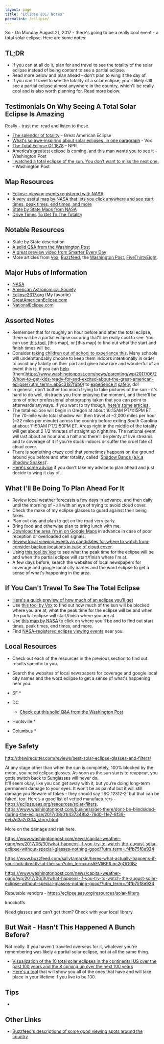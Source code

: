 ```yaml
---
layout: page
title: "Eclipse 2017 Notes"
permalink: /eclipse/
---
```


So - On Monday August 21, 2017 - there's going to be a really cool event - a total solar eclipse.  Here are some notes:  


## TL;DR 
* If you can at all do it, plan for and travel to see the totality of the solar eclipse instead of being content to see a partial eclipse.  
* Read more below and plan ahead - don't plan to wing it the day of.  
* If you can't travel to see the totality of a solar eclipse, you'll likely still see a partial eclipse almost anywhere in the country, which'll be really cool and is also worth planning for.  Read more below.  


## Testimonials On Why Seeing A Total Solar Eclipse Is Amazing 

Really - trust me: read and listen to these.  

* [The splendor of totality](https://www.greatamericaneclipse.com/splendor/) - Great American Eclipse
* [What's so awe-inspiring about solar eclipses, in one paragraph](https://www.vox.com/science-and-health/2017/7/17/15965422/solar-eclipse-2017-august-totality-awesome) - Vox
* [The Total Eclipse Of 1878](http://www.npr.org/2017/07/15/537381259/the-total-eclipse-of-1878) - NPR
* [America’s greatest eclipse is coming, and this man wants you to see it](https://www.washingtonpost.com/national/health-science/a-lifelong-eclipse-chasers-promise-to-america-you-will-never-be-the-same/2017/07/17/65c29212-68af-11e7-8eb5-cbccc2e7bfbf_story.html) - Washington Post 
* [I watched a total eclipse of the sun. You don’t want to miss the next one.](https://www.washingtonpost.com/news/posteverything/wp/2017/06/21/i-watched-a-total-eclipse-of-the-sun-you-dont-want-to-miss-the-next-one/) - Washington Post 


## Map Resources 

* [Eclipse-viewing events registered with NASA](https://eclipse2017.nasa.gov/sites/default/files/2017_solar_eclipse_general_events.html)
* [A very useful map by NASA that lets you click anywhere and see start times, peak times, end times, and more](https://eclipse2017.nasa.gov/sites/default/files/interactive_map/index.html)
* [State by State Maps from NASA](https://www.vox.com/science-and-health/2017/6/15/15804336/2017-solar-eclipse-map-united-states-nasa)
* [Drive Times](https://espnfivethirtyeight.files.wordpress.com/2017/07/kelly-eclipse-towns-0619-1.png?quality=90&strip=info&w=1024&ssl=1) [To Get To The Totality](https://static1.squarespace.com/static/53c358b6e4b01b8adb4d5870/t/59209132d1758e2fd5c1c9ab/1495306568866/?format=1000w)

## Notable Resources
* State by State description 
* [A solid Q&A from the Washington Post](https://live.washingtonpost.com/qa-eclipse-coverage-live-20170801.html)
* [A great preview video from Smarter Every Day](https://www.youtube.com/watch?v=qc7MfcKF1-s)
* More articles from [Vox](https://www.vox.com/2017/7/26/15993716/solar-eclipse-2017), [Buzzfeed](https://www.buzzfeed.com/eclipse), the [Washington Post](https://www.washingtonpost.com/newssearch/?query=eclipse&spellcheck=false), [FiveThirtyEight](https://fivethirtyeight.com/?s=eclipse). 

## Major Hubs of Information
* [NASA](https://eclipse2017.nasa.gov/)
* [American Astronomical Society](https://eclipse.aas.org/)
* [Eclipse2017.org](http://www.eclipse2017.org/eclipse2017_main.htm) (My favorite)
* [GreatAmericanEclipse.com](https://www.greatamericaneclipse.com/)
* [NationalEclipse.com](http://nationaleclipse.com)


## Assorted Notes 

* Remember that for roughly an hour before and after the total eclipse, there will be a partial eclipse occuring that'll be really cool to see.  You can use [this tool](https://www.vox.com/science-and-health/2017/7/25/16019892/solar-eclipse-2017-interactive-map), [this map], or [this map] to find out what the start and finish times will be.  
* Consider [taking children out of school to experience this](http://eclipse2017.org/blog/2017/06/19/should-i-take-my-kids-out-of-school-to-see-the-total-eclipse/).  Many schools will understandably choose to keep them indoors intentionally in order to avoid any liabiity on their part and given how rare and wonderful of an event this is, if you can [help](https://live.washingtonpost.com/qa-eclipse-coverage-live-20170801.html#4799181) [them]https://www.washingtonpost.com/news/parenting/wp/2017/06/29/how-to-get-kids-ready-for-and-excited-about-the-great-american-eclipse/?utm_term=.eb5c3187f6b0) to [experience it](http://eclipse2017.org/blog/question/babies-and-toddlers/) [safely](http://www.bigkidscience.com/eclipse/safe-viewing/), do!  
* In general, don't bother too much trying to take pictures of the sun - it's hard to do well, distracts you from enjoying the moment, and there'll be tons of other professional photography taken that you can point to afterwards anyways.  If you want to try though, [here's](https://www.washingtonpost.com/news/capital-weather-gang/wp/2017/08/01/want-to-use-your-phone-to-photograph-the-solar-eclipse-read-this-first) [some](http://www.popularmechanics.com/space/solar-system/a27064/how-to-photograph-a-solar-eclipse/) [articles](http://www.eclipse2017.org/2017/photographing.HTM).  
* The total eclipse will begin in Oregon at about 10:15AM PT/1:15PM ET.  The 70-mile wide total shadow will then travel at ~2,000 miles per hour (~32 miles per minute) across the country before exiting South Carolina at about 11:50AM PT/2:50PM ET.  Areas right in the middle of the totality will get about 2 1/2 minutes of straight up nighttime.  The national event will last about an hour and a half and there'll be plenty of live streams and tv coverage of it if you're stuck indoors or suffer the cruel fate of cloud cover.  
* There is something crazy cool that sometimes happens on the ground around you before and after totality, called '[Shadow Bands (a.k.a Shadow Snakes)](https://youtu.be/qc7MfcKF1-s?t=4m2s)'.  
* [Here's some advice](https://www.washingtonpost.com/amphtml/news/capital-weather-gang/wp/2017/07/25/no-firm-travel-plans-for-the-solar-eclipse-heres-what-to-expect-if-you-wing-it/) if you don't take my advice to plan ahead and just decide to wing it day of.  

## What I'll Be Doing To Plan Ahead For It

* Review local weather forecasts a few days in advance, and then daily until the morning of - all with an eye of trying to avoid cloud cover.  
* Check the make of my eclipse glasses to guard against their being fakes.  
* Plan out day and plan to get on the road very early.  
* Bring food and otherwise plan to bring lunch with me.  
* [Download the area I'm in on Google Maps](https://support.google.com/maps/answer/6291838?co=GENIE.Platform%3DAndroid&hl=en&oco=0) in advance in case of poor reception or overloaded cell signals.  
* [Review local viewing events as candidates for where to watch from; consider backup locations in case of cloud cover](https://eclipse2017.nasa.gov/sites/default/files/2017_solar_eclipse_general_events.html).
* Using [this tool by Vox](https://www.vox.com/science-and-health/2017/7/25/16019892/solar-eclipse-2017-interactive-map) to see what the peak time for the eclipse will be and when the partial eclipse will start/finish where I'm at.  
* A few days before, search the websites of local newspapers for coverage and google local city names and the word eclipse to get a sense of what's happening in the area.  


## If You Can't Travel To See The Total Eclipse
* [Here's a quick preview of how much of an eclipse you'll get](https://img.washingtonpost.com/wp-apps/imrs.php?src=https://img.washingtonpost.com/news/speaking-of-science/wp-content/uploads/sites/36/2017/07/2300-eclipse-grid.jpg&w=1484)
* Use [this tool by Vox](https://www.vox.com/science-and-health/2017/7/25/16019892/solar-eclipse-2017-interactive-map) to find out how much of the sun will be blocked where you are at, what the peak time for the eclipse will be and when the partial eclipse will start/finish where you are at. 
* Use [this map by NASA](https://eclipse2017.nasa.gov/sites/default/files/interactive_map/index.html) to click on where you'll be and to find out start times, peak times, end times, and more.  
* Find [NASA-registered eclipse viewing events](https://eclipse2017.nasa.gov/sites/default/files/2017_solar_eclipse_general_events.html) near you.  



## Local Resources 

* Check out each of the resources in the previous section to find out results specific to you.  
* Search the websites of local newspapers for coverage and google local city names and the word eclipse to get a sense of what's happening near you.  




* SF 
  * 
* DC 
  * [Check out this solid Q&A from the Washington Post](https://live.washingtonpost.com/qa-eclipse-coverage-live-20170801.html)
* Huntsville 
  * 
* Columbus
  * 




## Eye Safety 


http://thewirecutter.com/reviews/best-solar-eclipse-glasses-and-filters/


At any stage other than when the sun is completely, 100% blocked by the moon, you need eclipse glasses.  As soon as the sun starts to reappear, you gotta switch back to 
Sunglasses will never do.  
It’ll seem okay, like you can get away with it, but you’re doing long-term permanent damage to your eyes.  It won’t be as painful but it will still damage you 
Beware of fakes - they should say ‘ISO 12312-2’ but that can be faked, too.  Here’s a good list of vetted manufacturers - https://eclipse.aas.org/resources/solar-filters.  
https://www.washingtonpost.com/business/get-there/dont-be-blindsided-during-the-eclipse/2017/08/01/437348b2-76d0-11e7-8f39-eeb7d3a2d304_story.html




More on the damage and risk here.  

https://www.washingtonpost.com/news/capital-weather-gang/wp/2017/06/30/what-happens-if-you-try-to-watch-the-august-solar-eclipse-without-special-glasses-nothing-good/?utm_term=.f4fb75f8e924

https://www.buzzfeed.com/sallytamarkin/heres-what-actually-happens-if-you-look-directly-at-the-sun?utm_term=.ns5EVljBP#.qc2gOG0Bz

https://www.washingtonpost.com/news/capital-weather-gang/wp/2017/06/30/what-happens-if-you-try-to-watch-the-august-solar-eclipse-without-special-glasses-nothing-good/?utm_term=.f4fb75f8e924

Reputable vendors - https://eclipse.aas.org/resources/solar-filters

knockoffs

Need glasses and can’t get them?  Check with your local library.  


## But Wait - Hasn't This Happened A Bunch Before?  

Not really.  If you haven't traveled overseas for it, whatever you're remembering was likely a partial solar eclipse, not at all the same thing.  

* [Visualization of the 10 total solar eclipses in the continental US over the past 100 years and the 8 coming up over the next 100 years](https://img.washingtonpost.com/wp-apps/imrs.php?src=https://img.washingtonpost.com/news/speaking-of-science/wp-content/uploads/sites/36/2017/07/2300-eclipse-american-centuries.jpg&w=1484)
* [Here's a tool](https://www.washingtonpost.com/graphics/national/eclipse/?utm_term=.51cc58e9ee76) that will show you all of the ones that have and will take place in your lifetime if you live to be 100.  



## Tips

* 


## Other Links
* [Buzzfeed's descriptions of some good viewing spots around the country](https://www.buzzfeed.com/zahrahirji/spectacular-views-of-the-eclipse?utm_term=.thoLxy2o7#.whRRn90zg)

